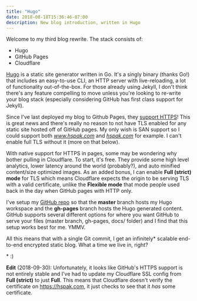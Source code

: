 ```yaml
---
title: "Hugo"
date: 2018-08-18T15:36:46-07:00
description: New blog introduction, written in Hugo
---
```


Welcome to my third blog rewrite. The stack consists of:

- Hugo
- GitHub Pages
- Cloudflare

[Hugo](https://gohugo.io/) is a static site generator written in Go. It's a
singly binary (thanks Go!) that includes an easy-to-use CLI, an HTTP server with
live-reloading, a lot of functionality out-of-the-box. For those already using
Jekyll, I don't think there's any feature compelling to move unless you're
looking to re-write your blog stack (especially considering GitHub has first
class support for Jekyll).

Since I've last deployed my blog to Github Pages, they [support
HTTPS](https://help.github.com/articles/securing-your-github-pages-site-with-https/)!
This is great news and there's really no reason to not have TLS enabled for any
static site hosted off of GitHub pages. My only wish is SAN support so I could
support both *www.hspak.com* and *[hspak.com](https://hspak.com)* for example. I
can't enable full TLS without it (more on that below).

With native support for HTTPS in pages, some may be wondering why bother pulling
in Cloudflare. To start, it's free. They provide some high level analytics,
lower latency around the world (probably?), and auto minified content/size
optimized images. As an added bonus, I can enable **Full (strict) mode** for TLS
which means Cloudflare expects the origin to be serving TLS with a valid
certificate, unlike the **Flexible mode** that mode people used back in the day
when GitHub pages with HTTP only.

I've setup my [GitHub repo](https://github.com/hspak/blog.hspak.com) so that the
**master** branch hosts my Hugo workspace and the **gh-pages** branch hosts the
Hugo generated content. GitHub supports several different options for
where you want GitHub to serve your files (master branch, gh-pages, docs/
folder) and I find that this setup works best for me. YMMV.

All this means that with a single Git commit, I get an infinitely\* scalable
end-to-end encrypted static blog. What a time we live in, right?

\* :)

**Edit** (2018-09-30): Unfortunately, it looks like GitHub's HTTPS support is
not entirely stable and I've had to update my Cloudflare SSL config from **Full
(strict)** to just **Full**. This means that Cloudflare doesn't verify the
certificate on https://hspak.com, it just checks to see that it _has_ some
certificate.
